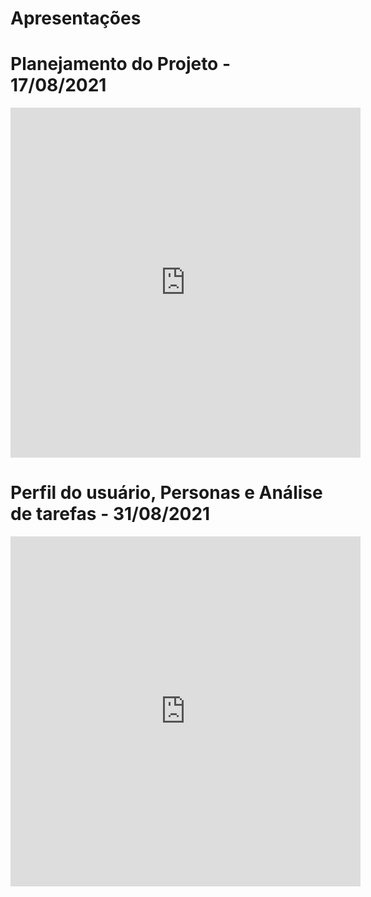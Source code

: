 # Apresentações
# Planejamento do Projeto - 17/08/2021

<iframe width="560" height="560" src="https://www.youtube.com/embed/lGSk-LRmVQ0?start=2" title="YouTube video player" frameborder="0" allow="accelerometer; autoplay; clipboard-write; encrypted-media; gyroscope; picture-in-picture" allowfullscreen></iframe>

# Perfil do usuário, Personas e Análise de tarefas - 31/08/2021

<iframe width="560" height="560" src="https://www.youtube.com/embed/zwTVQGsLYUo" title="YouTube video player" frameborder="0" allow="accelerometer; autoplay; clipboard-write; encrypted-media; gyroscope; picture-in-picture" allowfullscreen></iframe>